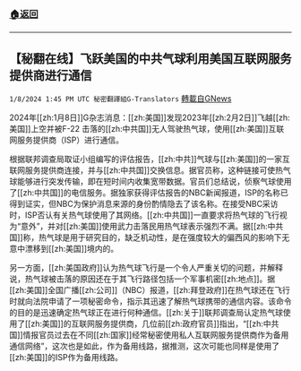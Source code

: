 ###  [:house:返回](README.md)
---


## 【秘翻在线】飞跃美国的中共气球利用美国互联网服务提供商进行通信
`1/8/2024 1:45 PM UTC 秘密翻譯組G-Translators` [轉載自GNews](https://gnews.org/articles/2197141)

2024年[[zh:1月8日]]G杂志消息：[[zh:美国]]发现2023年[[zh:2月2日]]飞越[[zh:美国]]上空并被F-22 击落的[[zh:中共国]]无人驾驶热气球，使用[[zh:美国]]互联网服务提供商（ISP）进行通信。

根据联邦调查局取证小组编写的评估报告，[[zh:中共]]气球与[[zh:美国]]的一家互联网服务提供商连接，并与[[zh:中共国]]交换信息。据官员称，这种链接可使热气球能够进行突发传输，即在短时间内收集宽带数据。官员们总结说，侦察气球使用了[[zh:中共国]]的电信服务。据独家获得评估报告的NBC新闻报道，ISP的名称已得到证实，但NBC为保护消息来源的身份酌情隐去了该名称。在接受NBC采访时，ISP否认有关热气球使用了其网络。[[zh:中共国]]一直要求将热气球的飞行视为“意外”，并对[[zh:美国]]使用武力击落民用热气球表示强烈不满。据[[zh:中共国]]称，热气球是用于研究目的，缺乏机动性，是在强度较大的偏西风的影响下无意中漂移到[[zh:美国]]境内的。

另一方面，[[zh:美国政府]]认为热气球飞行是一个令人严重关切的问题，并解释说，热气球被击落的原因还在于其飞行路径包括一个军事机密[[zh:地点]]。据[[zh:美国]]全国广播[[zh:公司]]（NBC）报道，[[zh:拜登政府]]在热气球还在飞行时就向法院申请了一项秘密命令，指示其迅速了解热气球携带的通信内容。该命令的目的是迅速确定热气球正在进行何种通信。[[zh:关于]]联邦调查局认定热气球使用了[[zh:美国]]的互联网服务提供商，几位前[[zh:政府官员]]指出，“[[zh:中共国]]情报官员过去在不同[[zh:国家]]经常秘密使用私人互联网服务提供商作为备用通信网络”，这次也是如此，作为备用线路，据推测，这次可能也同样是使用了[[zh:美国]]的ISP作为备用线路。
